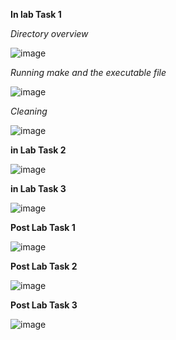 **In lab Task 1**

*Directory overview*



![image](https://github.com/user-attachments/assets/ebed1d10-c081-477f-ab78-52824f6f3035)



*Running make and the executable file*








![image](https://github.com/user-attachments/assets/0fe8def1-5490-471d-b00b-72ad46f0bcaa)










*Cleaning*











![image](https://github.com/user-attachments/assets/167c41ae-5e09-4b1c-a0c9-4c099581551d)



**in Lab Task 2**

![image](https://github.com/user-attachments/assets/ecf3cc27-b398-4466-ade5-b69ec8a2c5d2)








**in Lab Task 3**

![image](https://github.com/user-attachments/assets/555fec65-705f-478b-8a12-e314267a5556)





**Post Lab Task 1**



![image](https://github.com/user-attachments/assets/ffb7c8f8-f4ba-4a1c-83cd-099fc4d33e8c)




**Post Lab Task 2**





![image](https://github.com/user-attachments/assets/c21ff5d7-918b-4c64-87ef-2327d575f360)





**Post Lab Task 3**






![image](https://github.com/user-attachments/assets/a47a9d7b-8945-40df-bfce-5011706c8596)




